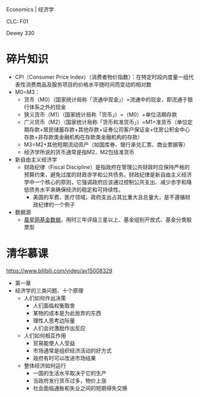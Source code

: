 Economics | 经济学

CLC: F01

Dewey 330

# 碎片知识

- CPI（Consumer Price Index）（消费者物价指数）：在特定时段内度量一组代表性消费商品及服务项目的价格水平随时间而变动的相对数
- M0~M3：
    - 货币（M0）（国家统计局称「流通中现金」）=流通中的现金，即流通于银行体系之外的现金
    - 狭义货币（M1）（国家统计局称「货币」）=（M0）+单位活期存款
    - 广义货币（M2）（国家统计局称「货币和准货币」）=M1+准货币（单位定期存款+居民储蓄存款+其他存款+证券公司客户保证金+住房公积金中心存款+非存款类金融机构在存款类金融机构的存款）
    - M3=M2+其他短期流动资产（如国库券、银行承兑汇票、商业票据等）
    - 经济学所说的货币通常是指M2，M2包括准货币
- 新自由主义经济学
    - 财政纪律（Fiscal Discipline）是指政府在管理公共财政时应保持严格的预算约束，避免过度的财政赤字和公共债务。财政纪律是新自由主义经济学中一个核心的原则，它强调政府应该通过控制公共支出、减少赤字和降低债务水平来确保经济的稳定和可持续性。
        - 美国的军费、医疗领域，政府支出占其比重大且总量大，是不遵循财政纪律的一个例子
- 数据源
    - [晨星网基金数据](https://cn.morningstar.com/quickrank/default.aspx)，用时三年评级三星以上、基金组别开放式、基金分类股票型

# 清华慕课

https://www.bilibili.com/video/av15008329

- 第一章
- 经济学的三类问题、十个原理
  - 人们如何作出决策
    - 人们面临权衡取舍
    - 某物的成本是为此放弃的东西
    - 理性人思考边际量
    - 人们会对激励作出反应
  - 人们如何相互作用
    - 贸易能使人人受益
    - 市场通常是组织经济活动的好方式
    - 政府有时可以改进市场结果
  - 整体经济如何运行
    - 一国的生活水平取决于它的生产
    - 当政府发行货币过多，物价上涨
    - 社会面临通胀和失业之间的短期得失交换